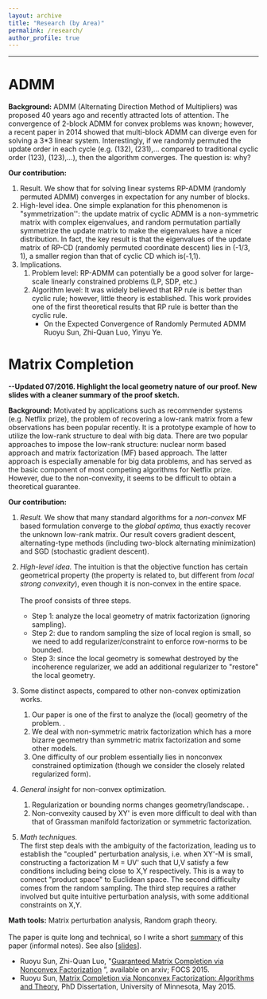 ```yaml
---
layout: archive
title: "Research (by Area)"
permalink: /research/
author_profile: true
---
```


- - -

ADMM
======
**Background:** ADMM (Alternating Direction Method of Multipliers) was proposed 40 years ago and recently attracted lots of attention. The convergence of 2-block ADMM for convex problems was known; however, a recent paper in 2014 showed that multi-block ADMM can diverge even for solving a 3*3 linear system. Interestingly, if we randomly permuted the update order in each cycle (e.g. (132), (231),... compared to traditional cyclic order (123), (123),...), then the algorithm converges. The question is: why?  

**Our contribution:**  
1. Result. We show that for solving linear systems RP-ADMM (randomly permuted ADMM) converges in expectation for any number of blocks.  
2. High-level idea. One simple explanation for this phenomenon is "symmetrization'': the update matrix of cyclic ADMM is a non-symmetric matrix with complex eigenvalues, and random permutation partially symmetrize the update matrix to make the eigenvalues have a nicer distribution. In fact, the key result is that the eigenvalues of the update matrix of RP-CD (randomly permuted coordinate descent) lies in (-1/3, 1), a smaller region than that of cyclic CD which is(-1,1).  
3. Implications.  
   1. Problem level: RP-ADMM can potentially be a good solver for large-scale linearly constrained problems (LP, SDP, etc.)  
   2. Algorithm level: It was widely believed that RP rule is better than cyclic rule; however, little theory is established. This work provides one of the first theoretical results that RP rule is better than the cyclic rule.  
      * On the Expected Convergence of Randomly Permuted ADMM  Ruoyu Sun, Zhi-Quan Luo, Yinyu Ye.  

Matrix Completion
======
**--Updated 07/2016. Highlight the local geometry nature of our proof. New slides with a cleaner summary of the proof sketch.**  

**Background:** Motivated by applications such as recommender systems (e.g. Netflix prize),  the problem of recovering a low-rank matrix from a few observations has been popular recently. It is a prototype example of how to utilize the low-rank structure to deal with big data.  There are two popular approaches to impose the low-rank structure: nuclear norm based approach and matrix factorization (MF) based approach. The latter approach is especially amenable for big data problems, and has served as the basic component of most competing algorithms for Netflix prize. However, due to the non-convexity, it seems to be difficult to obtain a theoretical guarantee.  

**Our contribution:**  
1. *Result.* We show that many standard algorithms for a *non-convex* MF based formulation converge to the *global optima*, thus exactly recover the unknown low-rank matrix. Our result covers gradient descent, alternating-type methods (including two-block alternating minimization) and SGD (stochastic gradient descent).

2. *High-level idea.* The intuition is that the objective function has certain geometrical property (the property is related to, but different from *local strong convexity*), even though it is non-convex in the entire space.  
   <br>
   The proof consists of three steps. 
   * Step 1: analyze the local geometry of matrix factorization (ignoring sampling).
   * Step 2: due to random sampling the size of local region is small, so we need to add regularizer/constraint to enforce row-norms to be bounded.
   * Step 3: since the local geometry is somewhat destroyed by the incoherence regularizer, we add an additional regularizer to "restore" the local geometry.

3. Some distinct aspects, compared to other non-convex optimization works.
   1. Our paper is one of the first to analyze the (local) geometry of the problem. .
   2. We deal with non-symmetric matrix factorization which has a more bizarre geometry than symmetric matrix factorization and some other models. 
   3. One difficulty of our problem essentially lies in nonconvex constrained optimization (though we consider the closely related regularized form).

4. *General insight* for non-convex optimization.
   1. Regularization or bounding norms changes geometry/landscape. .
   2. Non-convexity caused by XY' is even more difficult to deal with than that of Grassman manifold factorization or symmetric factorization.

5. *Math techniques.*  
   The first step deals with the ambiguity of the factorization, leading us to establish the "coupled" perturbation analysis, i.e. when XY'-M is small, constructing a factorization M = UV' such that U,V satisfy a few conditions including being close to X,Y respectively. This is a way to connect "product space" to Euclidean space.  The second difficulty comes from the random sampling. The third step requires  a rather involved but quite intuitive perturbation analysis, with some additional constraints on X,Y.

**Math tools:** Matrix perturbation analysis, Random graph theory.  
<br>
The paper is quite long and technical, so I write a short [summary](https://dl.dropboxusercontent.com/u/45090901/Reading_MC_notes.pdf) of this paper (informal notes). See also [[slides](https://www.dropbox.com/s/2adtsjrd2ldap4c/MC_Sun_Slides.pdf?dl=0)].  
   * Ruoyu Sun, Zhi-Quan Luo, "[Guaranteed Matrix Completion via Nonconvex Factorization](https://arxiv.org/abs/1411.8003) ”, available on arxiv; FOCS 2015.
   * Ruoyu Sun, [Matrix Completion via Nonconvex Factorization: Algorithms and Theory](https://conservancy.umn.edu/bitstream/handle/11299/175344/Sun_umn_0130E_15998.pdf?sequence=1&isAllowed=y), PhD Dissertation, University of Minnesota, May 2015.
